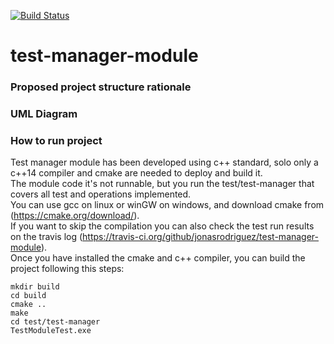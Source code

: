 [![Build Status](https://travis-ci.org/jonasrodriguez/test-manager-module.svg?branch=master)](https://travis-ci.org/github/jonasrodriguez/test-manager-module)
# test-manager-module

### Proposed project structure rationale

### UML Diagram

### How to run project
Test manager module has been developed using c++ standard, solo only a c++14 compiler and cmake are needed to deploy and build it.  
The module code it's not runnable, but you run the test/test-manager that covers all test and operations implemented.  
You can use gcc on linux or winGW on windows, and download cmake from (https://cmake.org/download/).  
If you want to skip the compilation you can also check the test run results on the travis log (https://travis-ci.org/github/jonasrodriguez/test-manager-module).  
Once you have installed the cmake and c++ compiler, you can build the project following this steps:  
```
mkdir build
cd build
cmake ..
make
cd test/test-manager
TestModuleTest.exe
```
